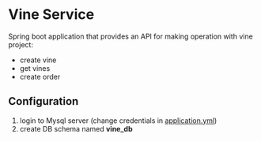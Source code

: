 
# Vine Service

Spring boot application that provides an API for making operation with vine project:
- create vine
- get vines
- create order

## Configuration

1. login to Mysql server (change credentials in [application.yml](src/main/resources/application.yml))
2. create DB schema named **vine_db**
